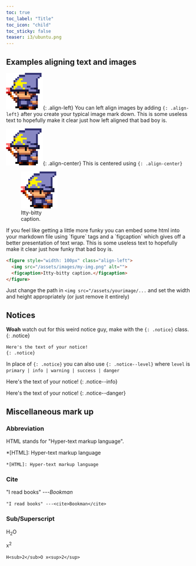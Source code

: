 ```yaml
---
toc: true
toc_label: "Title"
toc_icon: "child"
toc_sticky: false
teaser: i3/ubuntu.png
---
```

## Examples aligning text and images

![image-left](/assets/images/my-img.png){: .align-left} You can left align images by adding `{: .align-left}` after you create your typical image mark down. This is some useless text to hopefully make it clear just how left aligned that bad boy is.

![image-center](/assets/images/my-img.png){: .align-center}
This is centered using `{: .align-center}`

<figure style="width: 100px" class="align-left">
  <img src="/assets/images/my-img.png" alt="">
  <figcaption>Itty-bitty caption.</figcaption>
</figure> 
If you feel like getting a little more funky you can embed some html into your markdown file using `figure` tags and a `figcaption` which gives off a better presentation of text wrap. This is some useless text to hopefully make it clear just how funky that bad boy is.

```html
<figure style="width: 100px" class="align-left">
  <img src="/assets/images/my-img.png" alt="">
  <figcaption>Itty-bitty caption.</figcaption>
</figure>
```
Just change the path in `<img src="/assets/yourimage/...` and set the width and height appropriately (or just remove it entirely)


## Notices

**Woah** watch out for this weird notice guy, make with the `{: .notice}` class.
{: .notice}

```
Here's the text of your notice!
{: .notice} 
```
In place of `{: .notice}` you can also use `{: .notice--level}` where `level` is `primary | info | warning | success | danger`

Here's the text of your notice!
{: .notice--info} 

Here's the text of your notice!
{: .notice--danger} 

## Miscellaneous mark up
### Abbreviation

HTML stands for "Hyper-text markup language".

*[HTML]: Hyper-text markup language


`*[HTML]: Hyper-text markup language`

### Cite
"I read books" ---<cite>Bookman</cite>

`"I read books" ---<cite>Bookman</cite>`

### Sub/Superscript
H<sub>2</sub>O

x<sup>2</sup>


`
H<sub>2</sub>O
x<sup>2</sup>
`
